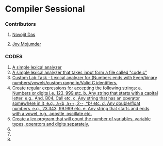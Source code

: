 # Compiler Sessional

### Contributors

1) [Novojit Das](https://github.com/novojitdas)

2) [Joy Mojumder](https://github.com/Joy-Mojumdar)
 
### CODES 
 1. [A simple lexical analyzer]() 
 2. [A simple lexical analyzer that takes input form a file called "code.c"]()
 3. [Custom Lab Task - Lexical analyzer for (Numbers ends with Even/binary numbers/vowels/custom range ip/Valid C identifiers.]()
 4. [Create regular expressions for accepting the following strings:
a. Numbers or digits i.e. 123, 999 etc.
b. Any string that starts with a capital letter, e.g., And, B04, Call etc.
c. Any string that has an operator somewhere in it, e.g., a+b, a++, 2--, *b/ etc.
d. Any double/float numbers, e.g., 23.343, 99.999 etc.
e. Any string that starts and ends with a vowel, e.g., apostle, oscillate etc.]()
 5. [Create a lex program that will count the number of variables, variable types, operators and digits separately.]()
 6. []()
 7. []()
 8. []()

